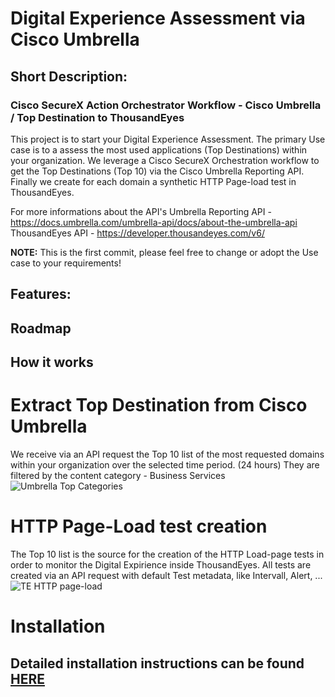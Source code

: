 # Digital Experience Assessment via Cisco Umbrella
## Short Description:
### Cisco SecureX Action Orchestrator Workflow - Cisco Umbrella / Top Destination to ThousandEyes
This project is to start your Digital Experience Assessment. 
The primary Use case is to a assess the most used applications (Top Destinations) within your organization.
We leverage a Cisco SecureX Orchestration workflow to get the Top Destinations (Top 10) via the Cisco Umbrella Reporting API.
Finally we create for each domain a synthetic HTTP Page-load test in ThousandEyes.

For more informations about the API's
  Umbrella Reporting API - https://docs.umbrella.com/umbrella-api/docs/about-the-umbrella-api
  ThousandEyes API - https://developer.thousandeyes.com/v6/

**NOTE:**
  This is the first commit, please feel free to change or adopt the Use case to your requirements!

## Features:

## Roadmap

## How it works

# Extract Top Destination from Cisco Umbrella
We receive via an API request the Top 10 list of the most requested domains within your organization over the selected time period. (24 hours)
They are filtered by the content category - Business Services
![Umbrella Top Categories](https://files.readme.io/87c54e3-top_categories_dns_only.png)

# HTTP Page-Load test creation
The Top 10 list is the source for the creation of the HTTP Load-page tests in order to monitor the Digital Expirience inside ThousandEyes.
All tests are created via an API request with default Test metadata, like Intervall, Alert, ...
![TE HTTP page-load](https://gblobscdn.gitbook.com/assets%2F-M4QARF6s57qxMrOHDTZ%2Fsync%2Fc3d13233b3338ad0f75ba262e74a5a44c103ed93.png?alt=media)


# Installation
## Detailed installation instructions can be found [HERE](https://github.com/P0nt05/Scallop/blob/main/INSTALL.md)
